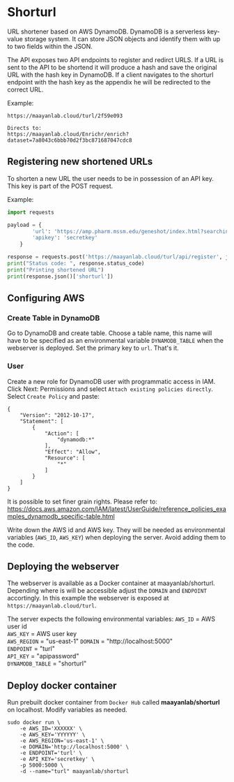 # Shorturl

URL shortener based on AWS DynamoDB. DynamoDB is a serverless key-value storage system. It can store JSON objects and identify them with up to two fields within the JSON.

The API exposes two API endpoints to register and redirct URLS. If a URL is sent to the API to be shortend it will produce a hash and save the original URL with the hash key in DynamoDB. If a client navigates to the shorturl endpoint with the hash key as the appendix he will be redirected to the correct URL.

Example:
```
https://maayanlab.cloud/turl/2f59e093

Directs to:
https://maayanlab.cloud/Enrichr/enrich?dataset=7a8043c6bbb70d2f3bc871687047cdc8
```

## Registering new shortened URLs

To shorten a new URL the user needs to be in possession of an API key. This key is part of the POST request.

Example:
``` python
import requests

payload = {
        'url': 'https://amp.pharm.mssm.edu/geneshot/index.html?searchin=Wound healing&searchnot=&rif=autorif',
        'apikey': 'secretkey'    
    }

response = requests.post('https://maayanlab.cloud/turl/api/register', json=payload)
print("Status code: ", response.status_code)
print("Printing shortened URL")
print(response.json()['shorturl'])
```

## Configuring AWS

### Create Table in DynamoDB

Go to DynamoDB and create table. Choose a table name, this name will have to be specified as an environmental variable `DYNAMODB_TABLE` when the webserver is deployed. Set the primary key to `url`. That's it.

### User

Create a new role for DynamoDB user with programmatic access in IAM. Click Next: Permissions and select `Attach existing policies directly`. Select `Create Policy` and paste:

```
{
    "Version": "2012-10-17",
    "Statement": [
        {
            "Action": [
                "dynamodb:*"
            ],
            "Effect": "Allow",
            "Resource": [
                "*"
            ]
        }
    ]
}
```

It is possible to set finer grain rights. Please refer to:
https://docs.aws.amazon.com/IAM/latest/UserGuide/reference_policies_examples_dynamodb_specific-table.html

Write down the AWS id and AWS key. They will be needed as environmental variables (`AWS_ID`, `AWS_KEY`) when deploying the server. Avoid adding them to the code.

## Deploying the webserver

The webserver is available as a Docker container at maayanlab/shorturl. Depending where is will be accessible adjust the `DOMAIN` and `ENDPOINT` accortingly. In this example the webserver is exposed at `https://maayanlab.cloud/turl`. 

The server expects the following environmental variables:
`AWS_ID` = AWS user id <br>
`AWS_KEY` = AWS user key <br>
`AWS_REGION` = "us-east-1"
`DOMAIN` = "http://localhost:5000" <br>
`ENDPOINT` = "turl" <br>
`API_KEY` = "apipassword" <br>
`DYNAMODB_TABLE` = "shorturl" <br>

## Deploy docker container

Run prebuilt docker container from `Docker Hub` called **maayanlab/shorturl** on localhost. Modify variables as needed.

```
sudo docker run \ 
    -e AWS_ID='XXXXXX' \
    -e AWS_KEY='YYYYYY' \
    -e AWS_REGION='us-east-1' \
    -e DOMAIN='http://localhost:5000' \
    -e ENDPOINT='turl' \
    -e API_KEY='secretkey' \
    -p 5000:5000 \
    -d --name="turl" maayanlab/shorturl 
```

